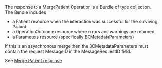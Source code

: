 The response to a MergePatient Operation is a Bundle of type collection.  The Bundle includes 
* a Patient resource when the interaction was successful for the surviving Patient
* a OperationOutcome resource where errors and warnings are returned
* a Parameters resource (specifically [BCMetadataParameters](StructureDefinition-bc-metadata-parameters.html))

If this is an asynchronous merge then the BCMetadataParameters must contain the request MessageID in the MessageRequestID field.

See [Merge Patient response](StructureDefinition-bc-merge-response-bundle.html)
